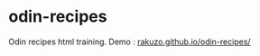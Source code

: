 # odin-recipes
Odin recipes html training.
Demo : <a href="https://rakuzo.github.io/odin-recipes/index.html">rakuzo.github.io/odin-recipes/</a>
